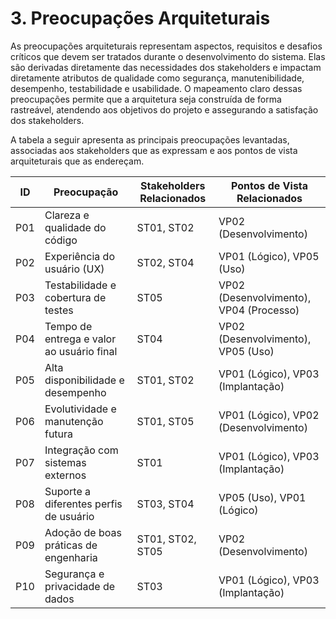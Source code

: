 # 3. Preocupações Arquiteturais

As preocupações arquiteturais representam aspectos, requisitos e desafios críticos que devem ser tratados durante o desenvolvimento do sistema. Elas são derivadas diretamente das necessidades dos stakeholders e impactam diretamente atributos de qualidade como segurança, manutenibilidade, desempenho, testabilidade e usabilidade. O mapeamento claro dessas preocupações permite que a arquitetura seja construída de forma rastreável, atendendo aos objetivos do projeto e assegurando a satisfação dos stakeholders.

A tabela a seguir apresenta as principais preocupações levantadas, associadas aos stakeholders que as expressam e aos pontos de vista arquiteturais que as endereçam.

| ID  | Preocupação                               | Stakeholders Relacionados | Pontos de Vista Relacionados            |
| --- | ----------------------------------------- | ------------------------- | --------------------------------------- |
| P01 | Clareza e qualidade do código             | ST01, ST02                | VP02 (Desenvolvimento)                  |
| P02 | Experiência do usuário (UX)               | ST02, ST04                | VP01 (Lógico), VP05 (Uso)               |
| P03 | Testabilidade e cobertura de testes       | ST05                      | VP02 (Desenvolvimento), VP04 (Processo) |
| P04 | Tempo de entrega e valor ao usuário final | ST04                      | VP02 (Desenvolvimento), VP05 (Uso)      |
| P05 | Alta disponibilidade e desempenho         | ST01, ST02                | VP01 (Lógico), VP03 (Implantação)       |
| P06 | Evolutividade e manutenção futura         | ST01, ST05                | VP01 (Lógico), VP02 (Desenvolvimento)   |
| P07 | Integração com sistemas externos          | ST01                      | VP01 (Lógico), VP03 (Implantação)       |
| P08 | Suporte a diferentes perfis de usuário    | ST03, ST04                | VP05 (Uso), VP01 (Lógico)               |
| P09 | Adoção de boas práticas de engenharia     | ST01, ST02, ST05          | VP02 (Desenvolvimento)                  |
| P10 | Segurança e privacidade de dados          | ST03                      | VP01 (Lógico), VP03 (Implantação)       |

